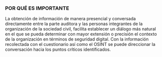 ### POR QUÉ ES IMPORTANTE
La obtención de información de manera presencial y conversada directamente entre la parte auditora y las personas integrantes de la organización de la sociedad civil, facilita establecer un diálogo más natural en el que se pueda determinar con mayor extensión o precisión el contexto de la organización en términos de seguridad digital. Con la información recolectada con el cuestionario así como el OSINT se puede direccionar la conversación hacia los puntos críticos identificados.


